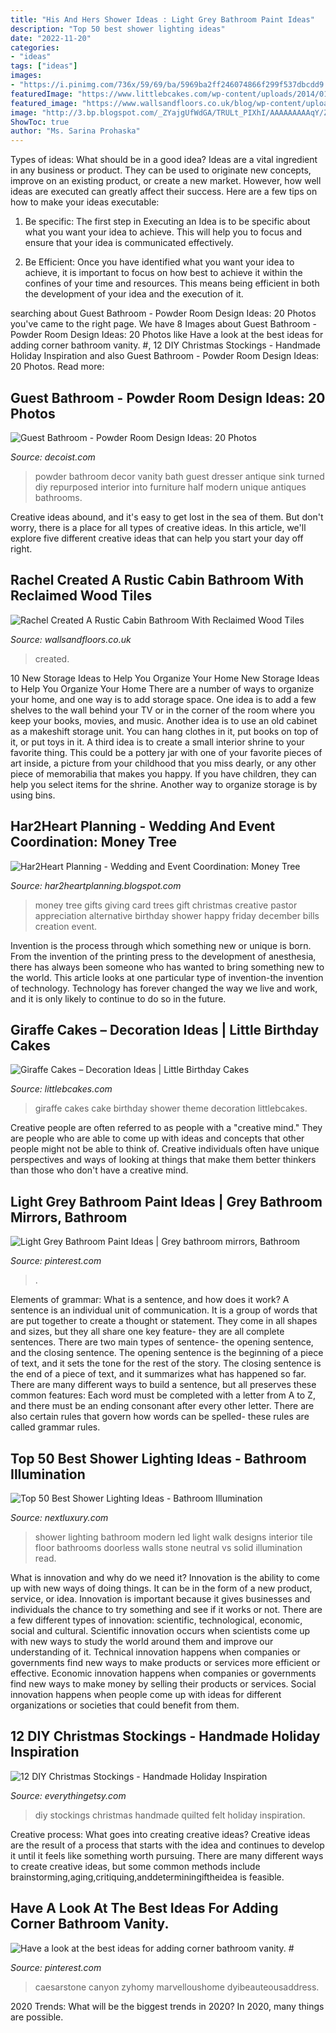 ```yaml
---
title: "His And Hers Shower Ideas : Light Grey Bathroom Paint Ideas"
description: "Top 50 best shower lighting ideas"
date: "2022-11-20"
categories:
- "ideas"
tags: ["ideas"]
images:
- "https://i.pinimg.com/736x/59/69/ba/5969ba2ff246074866f299f537dbcdd9.jpg"
featuredImage: "https://www.littlebcakes.com/wp-content/uploads/2014/01/Giraffe-Cake-Pictures.jpg"
featured_image: "https://www.wallsandfloors.co.uk/blog/wp-content/uploads/2019/06/reclaimed-wood-effect-bathroom-wall-tiles.jpeg"
image: "http://3.bp.blogspot.com/_ZYajgUfWdGA/TRULt_PIXhI/AAAAAAAAAqY/ZkhI6mxhixE/s1600/IMG_0437.JPG"
ShowToc: true
author: "Ms. Sarina Prohaska"
---
```



Types of ideas: What should be in a good idea?
Ideas are a vital ingredient in any business or product. They can be used to originate new concepts, improve on an existing product, or create a new market. However, how well ideas are executed can greatly affect their success. Here are a few tips on how to make your ideas executable:
1. Be specific: The first step in Executing an Idea is to be specific about what you want your idea to achieve. This will help you to focus and ensure that your idea is communicated effectively.

2. Be Efficient: Once you have identified what you want your idea to achieve, it is important to focus on how best to achieve it within the confines of your time and resources. This means being efficient in both the development of your idea and the execution of it.


	

		
searching about Guest Bathroom - Powder Room Design Ideas: 20 Photos you've came to the right page. We have 8 Images about Guest Bathroom - Powder Room Design Ideas: 20 Photos like Have a look at the best ideas for adding corner bathroom vanity. #, 12 DIY Christmas Stockings - Handmade Holiday Inspiration and also Guest Bathroom - Powder Room Design Ideas: 20 Photos. Read more:
		
    
## Guest Bathroom - Powder Room Design Ideas: 20 Photos

<img loading=lazy src="http://cdn.decoist.com/wp-content/uploads/2012/04/powder-room-bathroom-decor.jpg" onerror="this.onerror=null;this.src='https://tse1.mm.bing.net/th?id=OIP.J1h0YW_UDogy3q0Vje_KGAHaLH&amp;pid=15.1';" alt="Guest Bathroom - Powder Room Design Ideas: 20 Photos">

_Source: decoist.com_

>powder bathroom decor vanity bath guest dresser antique sink turned diy repurposed interior into furniture half modern unique antiques bathrooms. 

	

Creative ideas abound, and it's easy to get lost in the sea of them. But don't worry, there is a place for all types of creative ideas. In this article, we'll explore five different creative ideas that can help you start your day off right.

    
## Rachel Created A Rustic Cabin Bathroom With Reclaimed Wood Tiles

<img loading=lazy src="https://www.wallsandfloors.co.uk/blog/wp-content/uploads/2019/06/reclaimed-wood-effect-bathroom-wall-tiles.jpeg" onerror="this.onerror=null;this.src='https://tse4.mm.bing.net/th?id=OIP.Q6XbxRInr3u4g9iv8CXTjQHaHa&amp;pid=15.1';" alt="Rachel Created A Rustic Cabin Bathroom With Reclaimed Wood Tiles">

_Source: wallsandfloors.co.uk_

>created. 

	

10 New Storage Ideas to Help You Organize Your Home
New Storage Ideas to Help You Organize Your Home
There are a number of ways to organize your home, and one way is to add storage space. One idea is to add a few shelves to the wall behind your TV or in the corner of the room where you keep your books, movies, and music. Another idea is to use an old cabinet as a makeshift storage unit. You can hang clothes in it, put books on top of it, or put toys in it. A third idea is to create a small interior shrine to your favorite thing. This could be a pottery jar with one of your favorite pieces of art inside, a picture from your childhood that you miss dearly, or any other piece of memorabilia that makes you happy. If you have children, they can help you select items for the shrine. Another way to organize storage is by using bins.

    
## Har2Heart Planning - Wedding And Event Coordination: Money Tree

<img loading=lazy src="http://3.bp.blogspot.com/_ZYajgUfWdGA/TRULt_PIXhI/AAAAAAAAAqY/ZkhI6mxhixE/s1600/IMG_0437.JPG" onerror="this.onerror=null;this.src='https://tse1.mm.bing.net/th?id=OIP.sCfQ_EVYRDOE9WgKpIAydwHaJ4&amp;pid=15.1';" alt="Har2Heart Planning - Wedding and Event Coordination: Money Tree">

_Source: har2heartplanning.blogspot.com_

>money tree gifts giving card trees gift christmas creative pastor appreciation alternative birthday shower happy friday december bills creation event. 

	

Invention is the process through which something new or unique is born. From the invention of the printing press to the development of anesthesia, there has always been someone who has wanted to bring something new to the world. This article looks at one particular type of invention-the invention of technology. Technology has forever changed the way we live and work, and it is only likely to continue to do so in the future.

    
## Giraffe Cakes – Decoration Ideas | Little Birthday Cakes

<img loading=lazy src="https://www.littlebcakes.com/wp-content/uploads/2014/01/Giraffe-Cake-Pictures.jpg" onerror="this.onerror=null;this.src='https://tse4.mm.bing.net/th?id=OIP.qTUJM5-YD-vRUw2bn1Bs0QHaLG&amp;pid=15.1';" alt="Giraffe Cakes – Decoration Ideas | Little Birthday Cakes">

_Source: littlebcakes.com_

>giraffe cakes cake birthday shower theme decoration littlebcakes. 

	

Creative people are often referred to as people with a "creative mind." They are people who are able to come up with ideas and concepts that other people might not be able to think of. Creative individuals often have unique perspectives and ways of looking at things that make them better thinkers than those who don't have a creative mind.

    
## Light Grey Bathroom Paint Ideas | Grey Bathroom Mirrors, Bathroom

<img loading=lazy src="https://i.pinimg.com/736x/1a/4d/45/1a4d45b787fc5b9540222db7ac558496.jpg" onerror="this.onerror=null;this.src='https://tse1.mm.bing.net/th?id=OIP.k3NSfxQ3NlLPRtvy21C-hgHaHa&amp;pid=15.1';" alt="Light Grey Bathroom Paint Ideas | Grey bathroom mirrors, Bathroom">

_Source: pinterest.com_

>. 

	

Elements of grammar: What is a sentence, and how does it work?
A sentence is an individual unit of communication. It is a group of words that are put together to create a thought or statement. They come in all shapes and sizes, but they all share one key feature- they are all complete sentences. There are two main types of sentence- the opening sentence, and the closing sentence. The opening sentence is the beginning of a piece of text, and it sets the tone for the rest of the story. The closing sentence is the end of a piece of text, and it summarizes what has happened so far. There are many different ways to build a sentence, but all preserves these common features: Each word must be completed with a letter from A to Z, and there must be an ending consonant after every other letter. There are also certain rules that govern how words can be spelled- these rules are called grammar rules.

    
## Top 50 Best Shower Lighting Ideas - Bathroom Illumination

<img loading=lazy src="http://nextluxury.com/wp-content/uploads/led-shower-lighting-design-ideas.jpg" onerror="this.onerror=null;this.src='https://tse4.mm.bing.net/th?id=OIP._RtCwpuFvmdcy1UkU4XWHwAAAA&amp;pid=15.1';" alt="Top 50 Best Shower Lighting Ideas - Bathroom Illumination">

_Source: nextluxury.com_

>shower lighting bathroom modern led light walk designs interior tile floor bathrooms doorless walls stone neutral vs solid illumination read. 

	

What is innovation and why do we need it?
Innovation is the ability to come up with new ways of doing things. It can be in the form of a new product, service, or idea. Innovation is important because it gives businesses and individuals the chance to try something and see if it works or not.
There are a few different types of innovation: scientific, technological, economic, social and cultural. Scientific innovation occurs when scientists come up with new ways to study the world around them and improve our understanding of it. Technical innovation happens when companies or governments find new ways to make products or services more efficient or effective. Economic innovation happens when companies or governments find new ways to make money by selling their products or services. Social innovation happens when people come up with ideas for different organizations or societies that could benefit from them.

    
## 12 DIY Christmas Stockings - Handmade Holiday Inspiration

<img loading=lazy src="https://www.everythingetsy.com/wp-content/uploads/2013/11/DIY-stockings-quilted_thumb.jpg" onerror="this.onerror=null;this.src='https://tse1.mm.bing.net/th?id=OIP.FPbvOdmPTiWZ8TBFKwz3egHaLH&amp;pid=15.1';" alt="12 DIY Christmas Stockings - Handmade Holiday Inspiration">

_Source: everythingetsy.com_

>diy stockings christmas handmade quilted felt holiday inspiration. 

	

Creative process: What goes into creating creative ideas?
Creative ideas are the result of a process that starts with the idea and continues to develop it until it feels like something worth pursuing. There are many different ways to create creative ideas, but some common methods include brainstorming,aging,critiquing,anddeterminingiftheidea is feasible.

    
## Have A Look At The Best Ideas For Adding Corner Bathroom Vanity. #

<img loading=lazy src="https://i.pinimg.com/736x/59/69/ba/5969ba2ff246074866f299f537dbcdd9.jpg" onerror="this.onerror=null;this.src='https://tse3.mm.bing.net/th?id=OIP.S0JGUr5C5gEvPJ0EE42U8wHaJ3&amp;pid=15.1';" alt="Have a look at the best ideas for adding corner bathroom vanity. #">

_Source: pinterest.com_

>caesarstone canyon zyhomy marvelloushome dyibeauteousaddress. 

	

2020 Trends: What will be the biggest trends in 2020?
In 2020, many things are possible.

